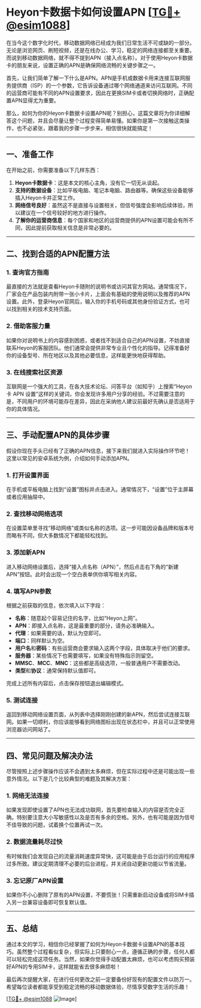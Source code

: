 # Heyon卡数据卡如何设置APN [[TG💪+ @esim1088](https://t.me/s/esim1088)]

在当今这个数字化时代，移动数据网络已经成为我们日常生活不可或缺的一部分。无论是浏览网页、刷短视频，还是在线办公、学习，稳定的网络连接都至关重要。而说到移动数据网络，就不得不提到APN（接入点名称）。对于使用Heyon卡数据卡的朋友来说，设置正确的APN是确保网络流畅的关键步骤之一。

首先，让我们简单了解一下什么是APN。APN是手机或数据卡用来连接互联网服务提供商（ISP）的一个参数，它告诉设备通过哪个网络通道来访问互联网。不同的运营商可能有不同的APN设置要求，因此在更换SIM卡或者切换网络时，正确配置APN显得尤为重要。

那么，如何为你的Heyon卡数据卡设置APN呢？别担心，这篇文章将为你详细解答这个问题，并且会尽量让整个过程变得简单易懂。如果你是第一次接触这类操作，也不必紧张，跟着我的步骤一步步来，相信很快就能搞定！

---

## 一、准备工作

在开始之前，你需要准备以下几样东西：

1. **Heyon卡数据卡**：这是本文的核心主角，没有它一切无从谈起。
2. **支持的数据设备**：比如平板电脑、笔记本电脑、路由器等。确保这些设备能够插入Heyon卡并正常工作。
3. **网络信号良好**：虽然这不是直接与设置相关，但信号强度会影响后续体验，所以建议在一个信号较好的地方进行操作。
4. **了解你的运营商信息**：每个国家和地区的运营商提供的APN设置可能会有所不同，因此提前获取相关信息是非常必要的。

---

## 二、找到合适的APN配置方法

### 1. 查询官方指南

最直接的方法就是查看Heyon卡随附的说明书或访问其官方网站。通常情况下，厂家会在产品包装内附带一张小卡片，上面会有基础的使用说明以及推荐的APN设置。此外，登录Heyon官网后，输入你的手机号码或其他身份验证方式，也可以找到相关的技术支持页面。

### 2. 借助客服力量

如果你对说明书上的内容感到困惑，或者找不到适合自己的APN设置，不妨直接联系Heyon的客服团队。他们通常会提供非常专业且个性化的指导。记得准备好你的设备型号、所在地区以及其他必要信息，这样能更快地获得帮助。

### 3. 在线搜索社区资源

互联网是一个强大的工具，在各大技术论坛、问答平台（如知乎）上搜索“Heyon卡 APN 设置”这样的关键词，你会发现许多用户分享的经验。不过需要注意的是，不同用户的环境可能存在差异，因此在采纳他人建议前最好先确认是否适用于你的具体情况。

---

## 三、手动配置APN的具体步骤

假设你现在手头已经有了正确的APN信息，接下来我们就进入实际操作环节吧！这里以常见的安卓系统为例，介绍如何手动添加APN。

### 1. 打开设置界面

在手机或平板电脑上找到“设置”图标并点击进入。通常情况下，“设置”位于主屏幕或者应用抽屉中。

### 2. 查找移动网络选项

在设置菜单里寻找“移动网络”或类似名称的选项。这一步可能因设备品牌和版本号而略有不同，但大多数情况下都能轻松找到。

### 3. 添加新APN

进入移动网络设置后，选择“接入点名称（APN）”，然后点击右下角的“新建APN”按钮。此时会出现一个空白表单供你填写相关内容。

### 4. 填写APN参数

根据之前获取的信息，依次填入以下字段：
- **名称**：随意起个容易记住的名字，比如“Heyon上网”。
- **APN**：即接入点名称，这是最重要的部分，请务必准确输入。
- **代理**：如果需要的话，默认为空即可。
- **端口**：同样默认为空。
- **用户名**和**密码**：有些运营商会要求输入这两个字段，具体取决于他们的要求。
- **服务器**：某些情况下也需要填写，如果没有特殊指示则留空。
- **MMSC**、**MCC**、**MNC**：这些都是高级选项，一般普通用户不需要改动。
- **类型**和**协议**：通常保持默认值即可。

完成上述所有内容后，点击保存按钮退出编辑模式。

### 5. 测试连接

返回到移动网络设置页面，从列表中选择刚刚创建的新APN，然后尝试连接互联网。如果一切顺利，你应该能够看到网络图标出现在状态栏中，并且可以正常使用浏览器访问网站了。

---

## 四、常见问题及解决办法

尽管按照上述步骤操作应该不会遇到太多麻烦，但在实际过程中还是可能出现一些意外情况。以下是几个比较典型的难题及其解决方案：

### 1. 网络无法连接

如果发现即使设置了APN也无法成功联网，首先要检查输入的内容是否完全正确。特别要注意大小写敏感性以及是否有多余的空格。另外，也有可能是因为信号不佳导致的问题，试着换个位置再试一次。

### 2. 数据流量耗尽过快

有时候我们会发现自己的流量消耗速度异常快，这可能是由于后台运行的应用程序过多所致。建议定期清理不必要的后台进程，并关闭自动更新功能以节省流量。

### 3. 忘记原厂APN设置

如果你不小心删除了原有的APN设置，不要慌张！只需重新启动设备或将SIM卡插入另一台兼容设备即可恢复默认值。

---

## 五、总结

通过本文的学习，相信你已经掌握了如何为Heyon卡数据卡设置APN的基本技巧。虽然整个过程看似复杂，但实际上只要耐心一点，遵循正确的步骤，任何人都可以轻松完成这项任务。当然，如果你觉得手动配置太麻烦，也可以考虑购买预装好APN的专用SIM卡，这样就能省去很多麻烦啦！

最后再次提醒大家，在进行任何更改之前一定要备份好现有的配置文件以防万一。希望每位读者都能享受到稳定流畅的移动数据体验，尽情享受数字生活的乐趣！

[[TG💪+ @esim1088](https://t.me/s/esim1088) ![Image](https://i.postimg.cc/4NQfJmqS/Snipaste-2025-05-13-00-14-12.png)]